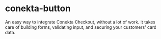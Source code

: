 # conekta-button
An easy way to integrate Conekta Checkout, without a lot of work. It takes care of building forms, validating input, and securing your customers' card data.
